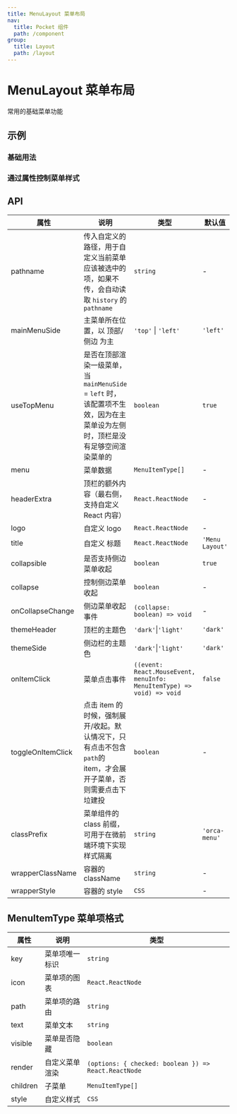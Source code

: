 ```yaml
---
title: MenuLayout 菜单布局
nav:
  title: Pocket 组件
  path: /component
group:
  title: Layout
  path: /layout
---
```


# MenuLayout 菜单布局

常用的基础菜单功能

## 示例

### 基础用法

<code src="./demo/Demo1.tsx"></code>

### 通过属性控制菜单样式

<code src="./demo/Demo2.tsx"></code>

## API

| 属性              | 说明                                                                                                                        | 类型                                                                  | 默认值          |
| ----------------- | --------------------------------------------------------------------------------------------------------------------------- | --------------------------------------------------------------------- | --------------- |
| pathname          | 传入自定义的路径，用于自定义当前菜单应该被选中的项，如果不传，会自动读取 `history` 的 `pathname`                            | `string`                                                              | -               |
| mainMenuSide      | 主菜单所在位置，以 顶部/侧边 为主                                                                                           | `'top'` \| `'left' `                                                  | `'left'`        |
| useTopMenu        | 是否在顶部渲染一级菜单，当 `mainMenuSide` = `left` 时，该配置项不生效，因为在主菜单设为左侧时，顶栏是没有足够空间渲染菜单的 | `boolean`                                                             | `true`          |
| menu              | 菜单数据                                                                                                                    | `MenuItemType[] `                                                     | -               |
| headerExtra       | 顶栏的额外内容（最右侧，支持自定义 React 内容）                                                                             | `React.ReactNode`                                                     | -               |
| logo              | 自定义 logo                                                                                                                 | `React.ReactNode`                                                     | -               |
| title             | 自定义 标题                                                                                                                 | `React.ReactNode`                                                     | `'Menu Layout'` |
| collapsible       | 是否支持侧边菜单收起                                                                                                        | `boolean`                                                             | `true`          |
| collapse          | 控制侧边菜单收起                                                                                                            | `boolean`                                                             | -               |
| onCollapseChange  | 侧边菜单收起事件                                                                                                            | `(collapse: boolean) => void`                                         | -               |
| themeHeader       | 顶栏的主题色                                                                                                                | `'dark'`\|`'light'`                                                   | `'dark'`        |
| themeSide         | 侧边栏的主题色                                                                                                              | `'dark'`\|`'light'`                                                   | `'dark'`        |
| onItemClick       | 菜单点击事件                                                                                                                | `((event: React.MouseEvent, menuInfo: MenuItemType) => void) => void` | `false`         |
| toggleOnItemClick | 点击 item 的时候，强制展开/收起。默认情况下，只有点击不包含`path`的 item，才会展开子菜单，否则需要点击下垃建投              | `boolean`                                                             | -               |
| classPrefix       | 菜单组件的 class 前缀，可用于在微前端环境下实现样式隔离                                                                     | `string`                                                              | `'orca-menu'`   |
| wrapperClassName  | 容器的 className                                                                                                            | `string`                                                              | -               |
| wrapperStyle      | 容器的 style                                                                                                                | `CSS`                                                                 | -               |

## MenuItemType 菜单项格式

| 属性     | 说明           | 类型                                                 |
| -------- | -------------- | ---------------------------------------------------- |
| key      | 菜单项唯一标识 | `string`                                             |
| icon     | 菜单项的图表   | `React.ReactNode`                                    |
| path     | 菜单项的路由   | `string`                                             |
| text     | 菜单文本       | `string`                                             |
| visible  | 菜单是否隐藏   | `boolean`                                            |
| render   | 自定义菜单渲染 | `(options: { checked: boolean }) => React.ReactNode` |
| children | 子菜单         | `MenuItemType[]`                                     |
| style    | 自定义样式     | `CSS`                                                |

